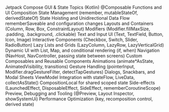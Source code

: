 Jetpack Compose GUI & State Topics (Kotlin)
@Composable Functions and UI Composition
State Management (remember, mutableStateOf, derivedStateOf)
State Hoisting and Unidirectional Data Flow
rememberSaveable and configuration changes
Layouts and Containers (Column, Row, Box, ConstraintLayout)
Modifiers (Modifier.fillMaxSize, .padding, .background, .clickable)
Text and Input UI (Text, TextField, Button, Icon, Image)
Interactive Components (Checkbox, Switch, Slider, RadioButton)
Lazy Lists and Grids (LazyColumn, LazyRow, LazyVerticalGrid)
Dynamic UI with List, Map, and conditional rendering (if, when)
Navigation (NavHost, NavController, passing state between screens)
Custom Composables and Reusable Components
Animations (animate*AsState, AnimatedVisibility, transitions)
Gesture Handling (pointerInput, Modifier.dragGestureFilter, detectTapGestures)
Dialogs, Snackbars, and Modal Sheets
ViewModel Integration with stateFlow, LiveData, collectAsState()
CompositionLocal for shared scoped state
Side-effects (LaunchedEffect, DisposableEffect, SideEffect, rememberCoroutineScope)
Preview, Debugging and Tooling (@Preview, Layout Inspector, showSystemUi)
Performance Optimization (key, recomposition control, derived state)
